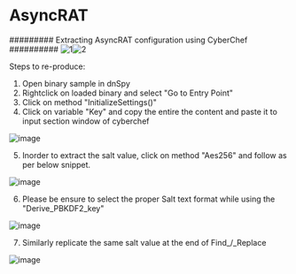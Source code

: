 # AsyncRAT
######### Extracting AsyncRAT configuration using CyberChef  ##########
![1](https://user-images.githubusercontent.com/71969773/166702465-45044769-1508-4dc1-9ad9-25fd68ef0840.PNG)![2](https://user-images.githubusercontent.com/71969773/166702492-21c5511a-b814-4108-80d5-6df0bd0f0f8f.PNG)




Steps to re-produce:
1. Open binary sample in dnSpy
2. Rightclick on loaded binary and select "Go to Entry Point"
3. Click on method "InitializeSettings()"
4. Click on variable "Key" and copy the entire the content and paste it to input section window of cyberchef

![image](https://user-images.githubusercontent.com/71969773/166680918-317b2016-0272-47d4-9ba5-249245c53160.png)

5. Inorder to extract the salt value, click on method "Aes256" and follow as per below snippet.

![image](https://user-images.githubusercontent.com/71969773/166681923-4344e2a0-5e25-4f57-aaeb-f16273d2f72e.png)


6. Please be ensure to select the proper  Salt text format while using the "Derive_PBKDF2_key"

![image](https://user-images.githubusercontent.com/71969773/166691893-10098296-808e-4ca2-8645-5df874be4600.png)

7. Similarly replicate  the same salt value at the end of Find_/_Replace

![image](https://user-images.githubusercontent.com/71969773/166692272-288c032a-f388-426e-9aab-4813cfa57791.png)
